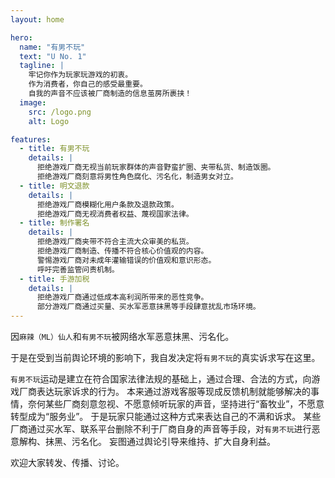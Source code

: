 ```yaml
---
layout: home

hero:
  name: "有男不玩"
  text: "U No. 1"
  tagline: |
    牢记你作为玩家玩游戏的初衷。
    作为消费者，你自己的感受最重要。
    自我的声音不应该被厂商制造的信息茧房所裹挟！
  image:
    src: /logo.png
    alt: Logo

features:
  - title: 有男不玩
    details: |
      拒绝游戏厂商无视当前玩家群体的声音野蛮扩圈、夹带私货、制造饭圈。
      拒绝游戏厂商刻意将男性角色腐化、污名化，制造男女对立。
  - title: 明文退款
    details: |
      拒绝游戏厂商模糊化用户条款及退款政策。
      拒绝游戏厂商无视消费者权益、蔑视国家法律。
  - title: 制作署名
    details: |
      拒绝游戏厂商夹带不符合主流大众审美的私货。
      拒绝游戏厂商制造、传播不符合核心价值观的内容。
      警惕游戏厂商对未成年灌输错误的价值观和意识形态。
      呼吁完善监管问责机制。
  - title: 手游加税
    details: |
      拒绝游戏厂商通过低成本高利润所带来的恶性竞争。
      部分游戏厂商通过买量、买水军恶意抹黑等手段肆意扰乱市场环境。
---
```


因`麻辣（ML）仙人`和`有男不玩`被网络水军恶意抹黑、污名化。

于是在受到当前舆论环境的影响下，我自发决定将`有男不玩`的真实诉求写在这里。

`有男不玩`运动是建立在符合国家法律法规的基础上，通过合理、合法的方式，向游戏厂商表达玩家诉求的行为。
本来通过游戏客服等现成反馈机制就能够解决的事情，奈何某些厂商刻意忽视、不愿意倾听玩家的声音，坚持进行“畜牧业”，不愿意转型成为“服务业”。
于是玩家只能通过这种方式来表达自己的不满和诉求。
某些厂商通过买水军、联系平台删除不利于厂商自身的声音等手段，对`有男不玩`进行恶意解构、抹黑、污名化。
妄图通过舆论引导来维持、扩大自身利益。

欢迎大家转发、传播、讨论。
